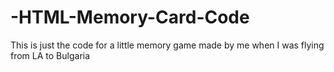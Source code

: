 # -HTML-Memory-Card-Code
This is just the code for a little memory game made by me when I was flying from LA to Bulgaria
